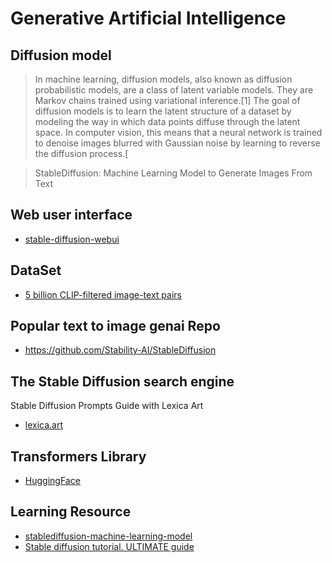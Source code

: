 # Generative Artificial Intelligence

## Diffusion model
> In machine learning, diffusion models, also known as diffusion probabilistic models, are a class of latent variable models. They are Markov chains trained using variational inference.[1] The goal of diffusion models is to learn the latent structure of a dataset by modeling the way in which data points diffuse through the latent space. In computer vision, this means that a neural network is trained to denoise images blurred with Gaussian noise by learning to reverse the diffusion process.[

> StableDiffusion: Machine Learning Model to Generate Images From Text

## Web user interface
* [stable-diffusion-webui](https://github.com/AUTOMATIC1111/stable-diffusion-webui)

## DataSet
* [5 billion CLIP-filtered image-text pairs](https://laion.ai/blog/laion-5b)

## Popular text to image genai Repo
* https://github.com/Stability-AI/StableDiffusion

## The Stable Diffusion search engine
Stable Diffusion Prompts Guide with Lexica Art
* [lexica.art](https://lexica.art)

## Transformers Library
* [HuggingFace](https://huggingface.co)


## Learning Resource
* [stablediffusion-machine-learning-model](https://medium.com/axinc-ai/stablediffusion-machine-learning-model-to-generate-images-from-text-22034d9b44b7)
* [Stable diffusion tutorial. ULTIMATE guide](https://www.youtube.com/watch?v=DHaL56P6f5M)
